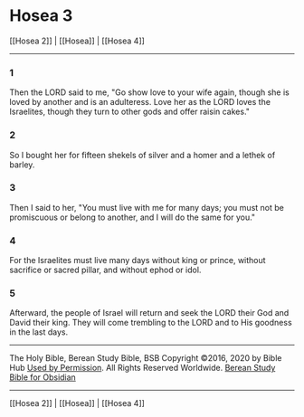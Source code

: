 # Hosea 3

[[Hosea 2]] | [[Hosea]] | [[Hosea 4]]

---

### 1
Then the LORD said to me, "Go show love to your wife again, though she is loved by another and is an adulteress. Love her as the LORD loves the Israelites, though they turn to other gods and offer raisin cakes."

### 2
So I bought her for fifteen shekels of silver and a homer and a lethek of barley.

### 3
Then I said to her, "You must live with me for many days; you must not be promiscuous or belong to another, and I will do the same for you."

### 4
For the Israelites must live many days without king or prince, without sacrifice or sacred pillar, and without ephod or idol.

### 5
Afterward, the people of Israel will return and seek the LORD their God and David their king. They will come trembling to the LORD and to His goodness in the last days.

---

The Holy Bible, Berean Study Bible, BSB
Copyright ©2016, 2020 by Bible Hub
[Used by Permission](https://berean.bible/terms.htm). All Rights Reserved Worldwide.
[Berean Study Bible for Obsidian](https://github.com/gapmiss/berean-study-bible-for-obsidian)

---

[[Hosea 2]] | [[Hosea]] | [[Hosea 4]]

